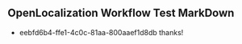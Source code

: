 ## OpenLocalization Workflow Test MarkDown
* eebfd6b4-ffe1-4c0c-81aa-800aaef1d8db thanks!

<!--HONumber=Aug16_HO4-->


